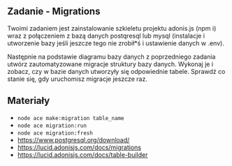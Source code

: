 ## Zadanie - Migrations

Twoimi zadaniem jest zainstalowanie szkieletu projektu adonis.js (npm i) wraz z połączeniem z bazą danych postqresql lub mysql (instalacje i utworzenie bazy jeśli jeszcze tego nie zrobił*ś i ustawienie danych w .env).

Następnie na podstawie diagramu bazy danych z poprzedniego zadania utwórz zautomatyzowane migracje struktury bazy danych. Wykonaj je i zobacz, czy w bazie danych utworzyły się odpowiednie tabele. Sprawdź co stanie się, gdy uruchomisz migracje jeszcze raz.

## Materiały
- `node ace make:migration table_name`
- `node ace migration:run`
- `node ace migration:fresh`
- https://www.postgresql.org/download/
- https://lucid.adonisjs.com/docs/migrations
- https://lucid.adonisjs.com/docs/table-builder